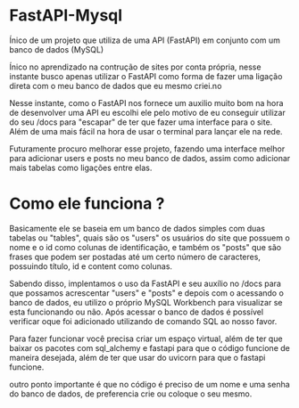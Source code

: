 # FastAPI-Mysql
Ínico de um projeto que utiliza de uma API (FastAPI) em conjunto com um banco de dados (MySQL)


Ínico no aprendizado na contrução de sites por conta própria, nesse instante busco apenas utilizar o 
FastAPI como forma de fazer uma ligação direta com o meu banco de dados que eu mesmo criei.no

Nesse instante, como o FastAPI nos fornece um auxilio muito bom na hora de desenvolver uma API eu escolhi ele
pelo motivo de eu conseguir utilizar do seu /docs para "escapar" de ter que fazer uma interface para o site.
Além de uma mais fácil na hora de usar o terminal para lançar ele na rede.

Futuramente procuro melhorar esse projeto, fazendo uma interface melhor para adicionar users e posts no meu banco de dados,
assim como adicionar mais tabelas como ligações entre elas. 

# Como ele funciona ?

Basicamente ele se baseia em um banco de dados simples com duas tabelas ou "tables", quais são os "users" os usuários do site 
que possuem o nome e o id como colunas de identificação, e também os "posts" que são frases que podem ser postadas até um certo número 
de caracteres, possuindo título, id e content como colunas.

Sabendo disso, implentamos o uso da FastAPI e seu auxílio no /docs para que possamos acrescentar "users" e "posts" e depois com o acessando o 
banco de dados, eu utilizo o próprio MySQL Workbench para visualizar se esta funcionando ou não. Após acessar o banco de dados é possível verificar 
oque foi adicionado utilizando de comando SQL ao nosso favor.

Para fazer funcionar você precisa criar um espaço virtual, além de ter que baixar os pacotes com sql_alchemy e fastapi para que o código funcione 
de maneira desejada, além de ter que usar do uvicorn para que o fastapi funcione.

outro ponto importante é que no código é preciso de um nome e uma senha do banco de dados, de preferencia crie ou coloque o seu mesmo.
